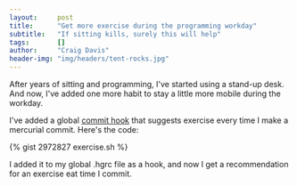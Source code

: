 ```yaml
---
layout:     post
title:      "Get more exercise during the programming workday"
subtitle:   "If sitting kills, surely this will help"
tags:       []
author:     "Craig Davis"
header-img: "img/headers/tent-rocks.jpg"
---
```


After years of sitting and programming, I've started using a stand-up desk.
And now, I've added one more habit to stay a little more mobile during the
workday.

I've added a global [commit hook][hook] that suggests exercise every time I make
a mercurial commit. Here's the code:

{% gist 2972827 exercise.sh %}

I added it to my global .hgrc file as a hook, and now I get a recommendation
for an exercise eat time I commit.

[hook]: http://hgbook.red-bean.com/read/handling-repository-events-with-hooks.html
